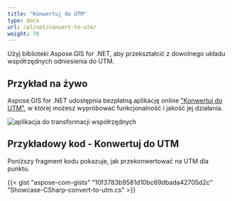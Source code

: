```yaml
---
title: "Konwertuj do UTM"
type: docs
url: /pl/net/convert-to-utm/
weight: 70
---
```


Użyj biblioteki Aspose.GIS for .NET, aby przekształcić z dowolnego układu współrzędnych odniesienia do UTM.

## **Przykład na żywo**

Aspose.GIS for .NET udostępnia bezpłatną aplikację online ["Konwertuj do UTM"](https://products.aspose.app/gis/transformation/convert-to-utm), w której możesz wypróbować funkcjonalność i jakość jej działania.

![aplikacja do transformacji współrzędnych](transform-coordinates.png)

## **Przykładowy kod - Konwertuj do UTM**

Poniższy fragment kodu pokazuje, jak przekonwertować na UTM dla punktu.

{{< gist "aspose-com-gists" "10f3783b9581d10bc69dbada42705d2c" "Showcase-CSharp-convert-to-utm.cs" >}}
